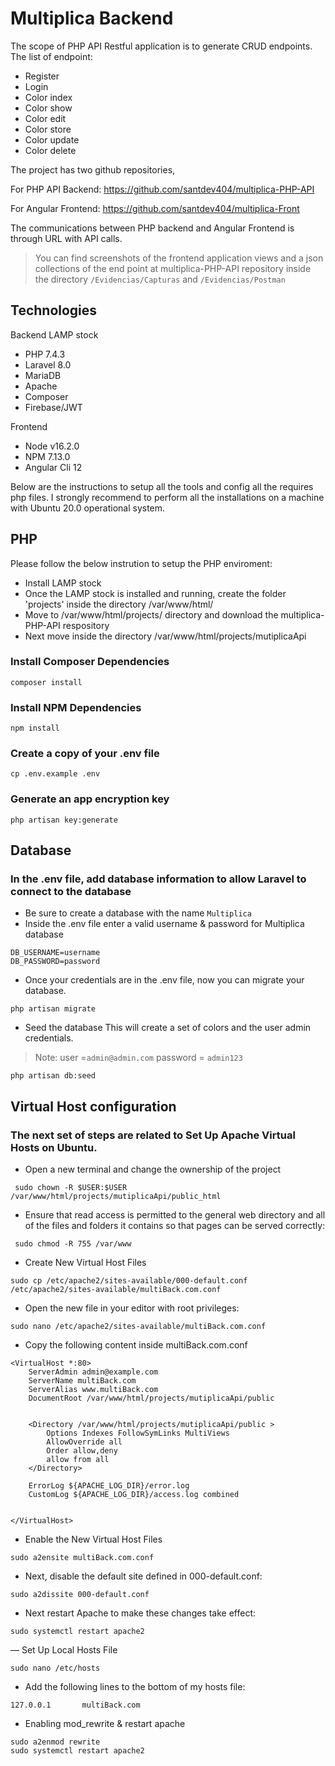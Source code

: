 # Multiplica Backend

The scope of PHP API Restful application is to generate CRUD endpoints.
The list of endpoint:
- Register
- Login
- Color index
- Color show
- Color edit
- Color store
- Color update
- Color delete

The project has two github repositories,

For PHP API Backend: https://github.com/santdev404/multiplica-PHP-API

For Angular Frontend: https://github.com/santdev404/multiplica-Front

The communications between PHP backend and Angular Frontend is through URL with API calls.

> You can find screenshots of the frontend application views and a json collections of the end point at multiplica-PHP-API repository inside the directory `/Evidencias/Capturas` and `/Evidencias/Postman`

## Technologies

Backend
LAMP stock
- PHP 7.4.3
- Laravel 8.0
- MariaDB
- Apache
- Composer
- Firebase/JWT

Frontend
- Node v16.2.0
- NPM  7.13.0
- Angular Cli 12

Below are the instructions to setup all the tools and config all the requires php files. 
I strongly recommend to perform all the installations on a machine with Ubuntu 20.0 operational system.

## PHP
Please follow the below instrution to setup the PHP enviroment:

- Install LAMP stock
- Once the LAMP stock is installed and running, create the folder 'projects' inside the directory /var/www/html/
- Move to /var/www/html/projects/ directory and download the multiplica-PHP-API respository
- Next move inside the directory /var/www/html/projects/mutiplicaApi

### Install Composer Dependencies

```
composer install
```

### Install NPM Dependencies

```
npm install
```

### Create a copy of your .env file
```
cp .env.example .env
```
### Generate an app encryption key
```
php artisan key:generate
```
## Database
### In the .env file, add database information to allow Laravel to connect to the database

- Be sure to create a database with the name `Multiplica`
- Inside the .env file enter a valid username & password for Multiplica database

```
DB_USERNAME=username
DB_PASSWORD=password
```

- Once your credentials are in the .env file, now you can migrate your database.

```
php artisan migrate
```

- Seed the database
This will create a set of colors and the user admin credentials.

> Note: user =`admin@admin.com` password = `admin123`


```
php artisan db:seed
```

## Virtual Host configuration
### The next set of steps are related to Set Up Apache Virtual Hosts on Ubuntu.

- Open a new terminal and change the ownership of the project

```
 sudo chown -R $USER:$USER /var/www/html/projects/mutiplicaApi/public_html
```

- Ensure that read access is permitted to the general web directory and all of the files and folders it contains so that pages can be served correctly: 

```
 sudo chmod -R 755 /var/www
```

- Create New Virtual Host Files

```
sudo cp /etc/apache2/sites-available/000-default.conf /etc/apache2/sites-available/multiBack.com.conf
```
- Open the new file in your editor with root privileges:

```
sudo nano /etc/apache2/sites-available/multiBack.com.conf
```

- Copy the following content inside multiBack.com.conf

```
<VirtualHost *:80>
    ServerAdmin admin@example.com
    ServerName multiBack.com
    ServerAlias www.multiBack.com
    DocumentRoot /var/www/html/projects/mutiplicaApi/public


    <Directory /var/www/html/projects/mutiplicaApi/public >
        Options Indexes FollowSymLinks MultiViews
        AllowOverride all
        Order allow,deny
        allow from all
    </Directory>

    ErrorLog ${APACHE_LOG_DIR}/error.log
    CustomLog ${APACHE_LOG_DIR}/access.log combined


</VirtualHost>
```

-  Enable the New Virtual Host Files


```
sudo a2ensite multiBack.com.conf
```

- Next, disable the default site defined in 000-default.conf:


```
sudo a2dissite 000-default.conf
```

- Next restart Apache to make these changes take effect:

```
sudo systemctl restart apache2
```

— Set Up Local Hosts File

```
sudo nano /etc/hosts
```

- Add the following lines to the bottom of my hosts file:

```
127.0.0.1       multiBack.com
```

- Enabling mod_rewrite & restart apache

```
sudo a2enmod rewrite
sudo systemctl restart apache2
```

